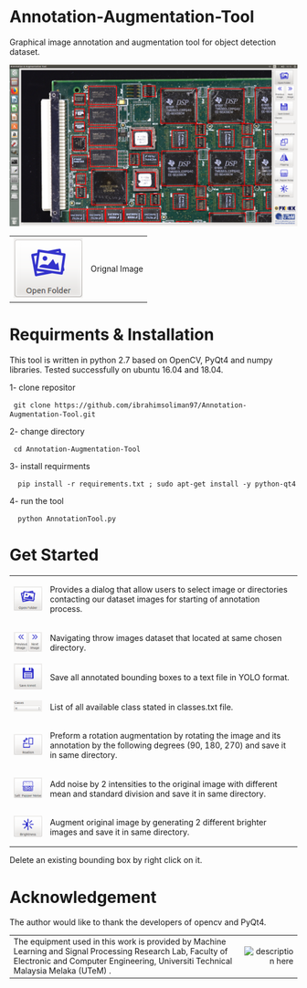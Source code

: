# Annotation-Augmentation-Tool
Graphical image annotation and augmentation tool for object detection dataset.  

![Alt text](/res/trial.png?raw=true "Optional Title")

<table>
<tr>
<td align="center">
<img src="/res/openFolder.png" alt="" /></td>
<td align="center"><p>Orignal Image</p></td>
</tr>
</table>

# Requirments & Installation
This tool is written in python 2.7 based on OpenCV, PyQt4 and numpy libraries. Tested successfully on ubuntu 16.04 and 18.04.
    
   1-  clone repositor

     git clone https://github.com/ibrahimsoliman97/Annotation-Augmentation-Tool.git

  2- change directory
  
     cd Annotation-Augmentation-Tool
      
  3- install requirments
  
      pip install -r requirements.txt ; sudo apt-get install -y python-qt4
      
  4- run the tool
  
      python AnnotationTool.py

# Get Started
<table>
<tr>
<td align="left" valign="left">
<img src="/res/openFolder.png" alt="Provides a dialog that allow users to select image or directories
  contacting our dataset images for starting of annotation process." />
</td>
<td align="left" valign="right">
<p>Provides a dialog that allow users to select image or directories
  contacting our dataset images for starting of annotation process.</p>
</td>
</tr>
    
<tr>
<td align="left" valign="left">
<img src="/res/nav.png" alt="Navigating throw images dataset that located at same chosen directory." />
</td>
<td align="left" valign="right">
<p>Navigating throw images dataset that located at same chosen directory.</p>
</td>
</tr>

<tr>
<td align="left" valign="left">
<img src="/res/sav.png" alt="Save all annotated bounding boxes to a text file in YOLO format." />
</td>
<td align="left" valign="right">
<p>Save all annotated bounding boxes to a text file in YOLO format.</p>
</td>
</tr>

<tr>
    <td align="left" valign="left">
        <img src="/res/classes.png" alt="List of all available class stated in classes.txt file." /></td>
    <td align="left" valign="right"><p>List of all available class stated in classes.txt file.</p></td>
</tr>
 
<tr>
    <td align="left" valign="left">
        <img src="/res/rot.png"/></td>
    <td align="left" valign="right"><p>Preform a rotation augmentation by rotating the image and its annotation by the following degrees (90, 180, 270) and save it in same directory.</p></td>
</tr>

<tr>
    <td align="left" valign="left">
        <img src="/res/noi.png"/></td>
    <td align="left" valign="right"><p>Add noise by 2 intensities to the original image with different mean and standard division and save it in same directory.</p></td>
</tr>

<tr>
    <td align="left" valign="left">
        <img src="/res/bri.png" /></td>
    <td align="left" valign="right"><p>Augment original image by generating 2 different brighter images and save it in same directory.</p></td>
</tr>

</table>

Delete an existing bounding box by right click on it.

# Acknowledgement
The author would like to thank the developers of opencv and PyQt4.



<table>

<tr>
<td align="left" valign="left">
The equipment used in this work is provided by Machine Learning and Signal Processing Research Lab, Faculty of Electronic and Computer Engineering, Universiti Technical Malaysia Melaka (UTeM) .
</td>
<td align="right" valign="right">
<img src="https://www.utem.edu.my/image/newlogo/LogoJawi.png" alt="description here" />
</td>
</tr>

</table>
